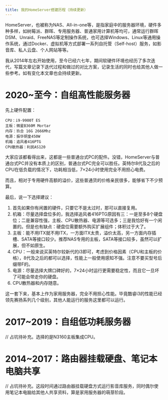 ```yaml
---
title: 我的HomeServer搭建历程（持续更新）
---
```

HomeServer，也被称为NAS、All-in-one等，是指家庭中的服务器环境，硬件多种多样，如树莓派、群晖、专用服务器、普通家用计算机等均可，通常运行群晖DSM、Unraid、FreeNAS等定制操作系统，也可选择Windows、Linux等通用操作系统，通过Docker、虚拟机等方式部署一系列自托管（Self-host）服务，如影音库、私人云盘、个人网站等等。<!-- more -->

我从2014年左右开始使用，至今已经六七年，期间软硬件环境也经历了多次迭代，写篇文章记录下迭代过程和做过的对比方案，记录生活的同时也给其他人做一些参考。如有变化本文章也会持续更新。

# 2020~至今：自组高性能服务器

先上硬件配置：

```
CPU：i9-9900T ES
主板：微星B360M Mortar
内存：玖合 16G 2666Mhz
电源：振华铜皇450W
机箱：追风者416PTG
CPU散热器：利民AS120
```

大家应该都看得出来，这都是一些普通台式PC的配件。没错，HomeServer与普通台式PC并没有本质上的区别，普通台式PC完全可以胜任。英特尔8代及之后的CPU在低负载的情况下，功耗相当低，7×24小时使用完全不用担心电费。

而且，相对于专用硬件高额的溢价，这些普通货的价格亲民很多，能够省下不少预算。

最后，说一下选择建议：

1. 首先如果你有闲置的硬件，只要它不是太过时，那可以直接复用。
2. 机箱：尽量选择盘位多的，我选择追风者416PTG原因有三：一是至多8个硬盘位；二是兼容性强，主板、CPU散热器、电源等可选多；三是我恰好有一个闲置的。但是也有缺点：硬盘位需要额外购买扩展组件；体积过于大了。
3. 主板：能不用ITX就不用ITX，一方面ITX太贵，溢价太高，另一方面内存插槽、SATA等接口较少。推荐NAS专用的主板，SATA等接口较多，虽然可以扩展，但不如原生。
4. CPU：一般来说买英特尔较新代的i3即可，考虑到价格因素（CPU和主板的价格），8代及之后的都可以选择，性能上一般使用感知不强。注意不要买型号后缀带F的。
5. 电源：尽量选择大牌口碑好的，7×24小时运行更需要稳定性，而且它一旦坏了可能会带走你的硬盘。
6. CPU散热器和内存随意。

这一套下来，基本上作为家用服务器，完全不用担心性能。毕竟酷睿i3的性能已经领先赛扬系列几个级别，其他人能运行的服务这里都可以运行。

# 2017~2019：自组低功耗服务器

// 占坑待补充。选择的是N3160主板集成CPU。

# 2014~2017：路由器挂载硬盘、笔记本电脑共享

// 占坑待补充。这段时间通过路由器挂载硬盘方式运行影音库服务，同时偶尔使用笔记本电脑给其他人共享资料，算是家用服务器的萌芽阶段。
